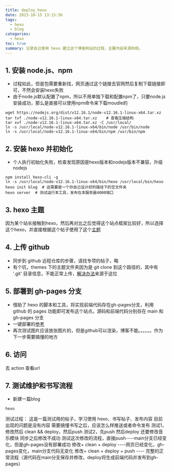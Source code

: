 ```yaml
---
title: deploy_hexo
date: 2023-10-15 13:15:56
tags:
  - hexo
  - blog
categories:
  - hexo
toc: true
summary: 记录自己使用 hexo 建立这个博客网站的过程，主要内容来源网络。
---
```

## 1. 安装 node.js、npm
- 过程如此，但是包需要重新找，网页通过这个链接去官网然后复制下载链接即可，不然会安装hexo失败
- 由于node.js默认配置了npm，所以不用单独下载和配置npm了，只要node.js安装成功，那么是直接可以使用npm命令来下载moudle的
```
wget https://nodejs.org/dist/v12.16.1/node-v12.16.1-linux-x64.tar.xz
tar tvf ./node-v12.16.1-linux-x64.tar.xz    # 查看压缩结构
tar xvf ./node-v12.16.1-linux-x64.tar.xz -C /usr/local/
ln -s /usr/local/node-v12.16.1-linux-x64/bin/node /usr/bin/node
ln -s /usr/local/node-v12.16.1-linux-x64/bin/npm /usr/bin/npm
```

## 2. 安装 hexo 并初始化
- 个人执行初始化失败，检查发现原因是hexo版本和nodejs版本不兼容，升级nodejs
```
npm install hexo-cli -g
ln -s /usr/local/node-v12.16.1-linux-x64/bin/hexo /usr/local/bin/hexo
hexo init blog  # 这需要是一个你自己设计好的路径下的空文件夹
hexo server  # 测试运行本工具，发布在本服务器4000端口
```
## 3. hexo 主题
因为某个站长接触到hexo，然后再对比之后觉得这个站点框架比较好，所以选择这个hexo，并直接根据这个帖子使用了这个[主题](http://blinkfox.com/2018/09/28/qian-duan/hexo-bo-ke-zhu-ti-zhi-hexo-theme-matery-de-jie-shao)

## 4. 上传 github
- 同步到 github 远程仓库的步骤，请找专项的帖子，略
- 有个坑，themes 下的主题文件夹因为是 git clone 到这个路径的，其中有 '.git' 目录信息，不能正常上传，[解决办法](https://blog.csdn.net/liaoweilin0529/article/details/113650333)来源于这位

## 5. 部署到 gh-pages 分支
- 借助了 hexo 的脚本和工具，将实现前端代码存在gh-pages分支，利用 github 的 pages 功能即可发布这个站点。源码和前端代码分别存在 main 和 gh-pages 分支
- 一键部署的[参考](https://hexo.io/zh-cn/docs/one-command-deployment.html)
- 再次测试图片应该放张图片的，但是github可以渲染，博客不能。。。。。。作为下一步需要搞懂的地方

## 6. 访问
去 action 查看url

## 7. 测试维护和书写流程
- 新建一篇blog
```
hexo
```

测试过程：
这是一篇测试用的帖子，学习使用 hexo、书写帖子、发布内容
目前出现的问题是没有内容
需要搞懂书写之后，应该怎么样推送或者命令发布
测试1，修改然后 clean && deploy，然后push
测试2，先push 然后deploy
还要修改音乐模块
同步之后修改不成功
测试这次修改的流程，直接push----main分支已经变化，但是gh-pages没有部署成功
修改+ clean + deploy ----网页已经变化，gh-pages变化，main分支代码无变化
修改+ clean + deploy  + push ---- 完整的正常流程（源代码在main分支保存并修改，deploy将生成前端代码并发布到gh-pages）